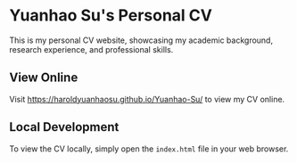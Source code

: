 # Yuanhao Su's Personal CV

This is my personal CV website, showcasing my academic background, research experience, and professional skills.

## View Online
Visit https://haroldyuanhaosu.github.io/Yuanhao-Su/ to view my CV online.

## Local Development
To view the CV locally, simply open the `index.html` file in your web browser. 
